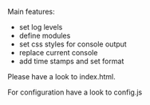Main features:

- set log levels
- define modules
- set css styles for console output
- replace current console
- add time stamps and set format

Please have a look to index.html.

For configuration have a look to config.js